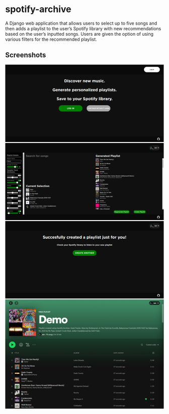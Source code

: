 # spotify-archive
A Django web application that allows users to select up to five songs and then adds a playlist to the user’s Spotify library with new recommendations based on the user’s inputted songs. Users are given the option of using various filters for the recommended playlist.

## Screenshots
![Alt text](./screenshots/home.png?raw=true "Website Home Page.")
![Alt text](./screenshots/dashboard.png?raw=true "Dashboard Page.")
![Alt text](./screenshots/success.png?raw=true "Success Page.")
![Alt text](./screenshots/playlist.png?raw=true "Playlist on Spotify.")